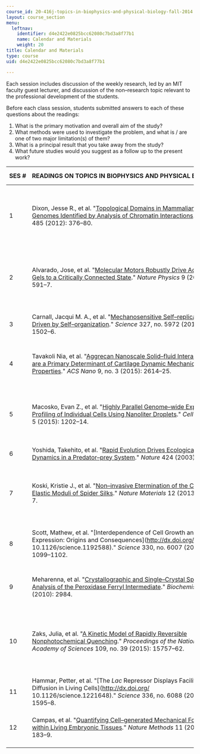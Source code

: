 ```yaml
---
course_id: 20-416j-topics-in-biophysics-and-physical-biology-fall-2014
layout: course_section
menu:
  leftnav:
    identifier: d4e2422e0825bcc62080c7bd3a8f77b1
    name: Calendar and Materials
    weight: 20
title: Calendar and Materials
type: course
uid: d4e2422e0825bcc62080c7bd3a8f77b1

---
```


Each session includes discussion of the weekly research, led by an MIT faculty guest lecturer, and discussion of the non–research topic relevant to the professional development of the students.

Before each class session, students submitted answers to each of these questions about the readings:

1.  What is the primary motivation and overall aim of the study?
2.  What methods were used to investigate the problem, and what is / are one of two major limitation(s) of them?
3.  What is a principal result that you take away from the study?
4.  What future studies would you suggest as a follow up to the present work?

| SES # | READINGS ON TOPICS IN BIOPHYSICS AND PHYSICAL BIOLOGY | NON–RESEARCH DISCUSSIONS TOPICS AND READINGS |
| --- | --- | --- |
| 1 | Dixon, Jesse R., et al. "[Topological Domains in Mammalian Genomes Identified by Analysis of Chromatin Interactions](http://dx.doi.org/10.1038/nature11082)." _Nature_ 485 (2012): 376–80. |  {{< br >}}{{< br >}} **Becoming a Scientist** {{< br >}}{{< br >}} Giddings, Morgan C. "[On the Process of Becoming a Great Scientist](http://dx.doi.org/10.1371/journal.pcbi.0040033)." _PLOS Computational Biology_ 4, no. 2 (2008): e33. {{< br >}}{{< br >}} Erren, Thomas C., et al. "[Ten Simple Rules for Doing Your Best Research, According to Hamming](http://dx.doi.org/10.1371/journal.pcbi.0030213)." _PLOS Computational Biology_ 3, no. 10 (2007): e213. {{< br >}}{{< br >}}  |
| 2 | Alvarado, Jose, et al. "[Molecular Motors Robustly Drive Active Gels to a Critically Connected State](http://dx.doi.org/10.1038/nphys2715)." _Nature Physics_ 9 (2013): 591–7. |  {{< br >}}{{< br >}} **Writing a Fellowship Proposal** {{< br >}}{{< br >}} [Guidelines & Advice on Applying to Graduate Fellowships (PDF)]({{< baseurl >}}/sections/calendar-and-materials/mit20_416jf14_fellowships)  {{< br >}}(Courtesy of Diana Chien and John Casey, Biological Engineering Communication Lab. Used with permission.) {{< br >}}{{< br >}}  |
| 3 | Carnall, Jacqui M. A., et al. "[Mechanosensitive Self–replication Driven by Self–organization](http://dx.doi.org/10.1126/science.1182767)." _Science_ 327, no. 5972 (2010): 1502–6. |  {{< br >}}{{< br >}} **Choosing a Research Problem** {{< br >}}{{< br >}} Alon, Uri. "[How to Choose a Good Scientific Problem](http://dx.doi.org/10.1016/j.molcel.2009.09.013)." _Molecular Cell_ 35, no. 6 (2009): 726–8. {{< br >}}{{< br >}}  |
| 4 | Tavakoli Nia, et al. "[Aggrecan Nanoscale Solid–fluid Interactions are a Primary Determinant of Cartilage Dynamic Mechanical Properties](http://dx.doi.org/10.1021/nn5062707)." _ACS Nano_ 9, no. 3 (2015): 2614–25. |  {{< br >}}{{< br >}} **Writing a Paper** {{< br >}}{{< br >}} Whitesides, George M. "[Whitesides' Group: Writing a Paper](http://dx.doi.org/10.1002/adma.200400767)." _Advanced Materials_ 16, no. 15 (2004): 1375–7. {{< br >}}{{< br >}} Doerr, Allison. "[How to Write a Cover Letter](http://blogs.nature.com/methagora/2013/09/how-to-write-a-cover-letter.html)." _Nature Methods_ (2013). {{< br >}}{{< br >}}  |
| 5 | Macosko, Evan Z., et al. "[Highly Parallel Genome–wide Expression Profiling of Individual Cells Using Nanoliter Droplets](http://dx.doi.org/10.1016/j.cell.2015.05.002)." _Cell_ 161, no. 5 (2015): 1202–14. |  {{< br >}}{{< br >}} **Reading Effectively** {{< br >}}{{< br >}} ![This resource may not render correctly in a screen reader.](/images/inacessible.gif)[How to Navigate a Scientific Paper with Time Constraints: A Graphic Approach (PDF)](https://be.mit.edu/sites/default/files/documents/HowToReadAScientificPaper.pdf) {{< br >}}{{< br >}}  |
| 6 | Yoshida, Takehito, et al. "[Rapid Evolution Drives Ecological Dynamics in a Predator–prey System](http://dx.doi.org/10.1038/nature01767)." _Nature_ 424 (2003): 303–6. |  {{< br >}}{{< br >}} **Peer Critique of Fellowship Proposals** {{< br >}}{{< br >}} There are no readings for this topic. {{< br >}}{{< br >}}  |
| 7 | Koski, Kristie J., et al. "[Non–invasive Etermination of the Complete Elastic Moduli of Spider Silks](http://dx.doi.org/10.1038/nmat3549)." _Nature Materials_ 12 (2013): 262–7. | {{< anchor "referee" >}}{{< /anchor >}} {{< br >}}{{< br >}} **Refereeing** {{< br >}}{{< br >}} Drubin, David G. "[Any Jackass can Trash a Manuscript, but it Takes Good Scholarship to Create One (How _MBoC_ Promotes Civil and Constructive Peer Review)](http://dx.doi.org/10.1091/mbc.E11-01-0002)." _Molecular Biology of the Cell_ 22, no. 5 (2011): 525–7. {{< br >}}{{< br >}}  |
| 8 | Scott, Mathew, et al. "[Interdependence of Cell Growth and Gene Expression: Origins and Consequences](http://dx.doi.org/ 10.1126/science.1192588)." _Science_ 330, no. 6007 (2010): 1099–1102. |  {{< br >}}{{< br >}} **Making Figures** {{< br >}}{{< br >}} Wong, Bang. "[Points of View: Gestalt Principles (Part 1)](http://dx.doi.org/10.1038/nmeth1110-863)." _Nature Methods_ 7, no. 11 (2010): 863. {{< br >}}{{< br >}} ———. "[Points of View: Gestalt Principles (Part 2)](http://dx.doi.org/10.1038/nmeth1210-941)." _Nature Methods_ 7, no. 12 (2010): 941. {{< br >}}{{< br >}}  |
| 9 | Meharenna, et al. "[Crystallographic and Single–Crystal Spectral Analysis of the Peroxidase Ferryl Intermediate](http://dx.doi.org/10.1021/bi100238r)." _Biochemistry_ 49 (2010): 2984. |  {{< br >}}{{< br >}} **Giving a Talk** {{< br >}}{{< br >}} McConnell, Susan. "[Designing Effective Scientific Presentations](http://www.ibiology.org/ibioseminars/techniques/susan-mcconnell-part-1.html)." iBiology.org. {{< br >}}{{< br >}} ———. "[The Importance of Giving a Good Talk](https://www.ibiology.org/professional-development/presentation-skills/)." iBiology.org. {{< br >}}{{< br >}}  |
| 10 | Zaks, Julia, et al. "[A Kinetic Model of Rapidly Reversible Nonphotochemical Quenching](http://dx.doi.org/10.1073/pnas.1211017109)." _Proceedings of the National Academy of Sciences_ 109, no. 39 (2015): 15757–62. |  {{< br >}}{{< br >}} **Scientific Ethics** {{< br >}}{{< br >}} Glass, Bentley. "[The Ethical Basis of Science](http://dx.doi.org/10.1126/science.150.3701.1254)." _Science_ 150, no. 3701 (1965): 1254–61. {{< br >}}{{< br >}} Engineering, and Public Policy Committee on Science, Institute of Medicine, et al. _On Being a Scientist: A Guide to Responsible Conduct in Research_. National Academies Press, 2009. ISBN: 9780309119702. \[Preview with [Google Books](http://books.google.com/books?id=-vtjAgAAQBAJ&pg=PAfrontcover)\] {{< br >}}{{< br >}}  |
| 11 | Hammar, Petter, et al. "[The _Lac_ Repressor Displays Facilitated Diffusion in Living Cells](http://dx.doi.org/ 10.1126/science.1221648)." _Science_ 336, no. 6088 (2012): 1595–8. |  {{< br >}}{{< br >}} **Curriculum Vitae** {{< br >}}{{< br >}} [Resumes, CVs, Cover Letters, and LinkedIn](https://gecd.mit.edu/jobs-and-internships/resumes-cvs-cover-letters-and-linkedin) {{< br >}}{{< br >}}  |
| 12 | Campas, et al. "[Quantifying Cell–generated Mechanical Forces within Living Embryonic Tissues](http://dx.doi.org/10.1038/nmeth.2761)." _Nature Methods_ 11 (2014): 183–9. |  {{< br >}}{{< br >}} **Life after the Ph.D.** {{< br >}}{{< br >}} Austin, Jim, and Bruce Alberts. "[Planning Career Paths for Ph.D.s](http://dx.doi.org/ 10.1126/science.1226552)." _Science_ 337, no. 6099 (2012): 1149. {{< br >}}{{< br >}}